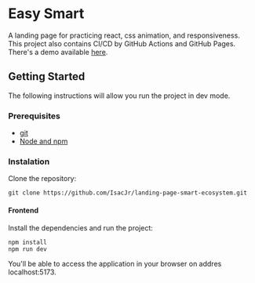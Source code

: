 # Easy Smart

A landing page for practicing react, css animation, and responsiveness. This project also contains CI/CD by GitHub Actions and GitHub Pages. There's a demo available [here](https://isacjr.github.io/landing-page-smart-ecosystem).

## Getting Started

The following instructions will allow you run the project in dev mode.

### Prerequisites

- [git](https://git-scm.com/)
- [Node and npm](https://nodejs.org/en/)

### Instalation

Clone the repository:

```
git clone https://github.com/IsacJr/landing-page-smart-ecosystem.git
```

#### Frontend

Install the dependencies and run the project:

```
npm install
npm run dev
```

You'll be able to access the application in your browser on addres localhost:5173.
